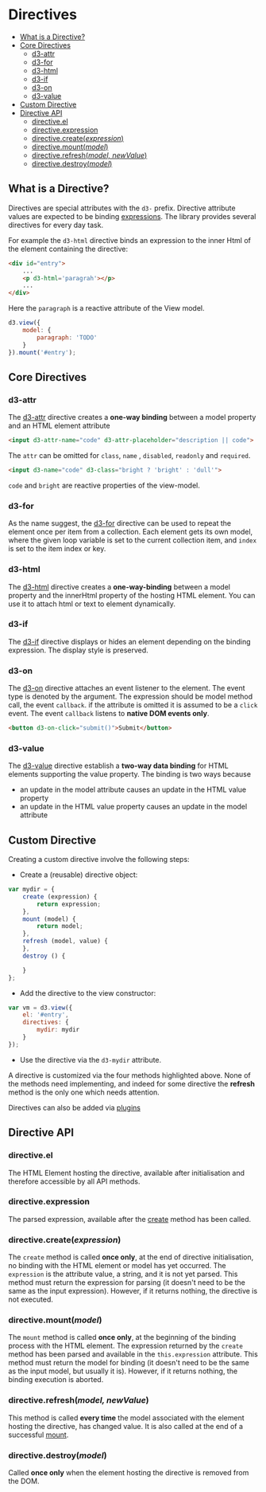 # Directives


<!-- START doctoc generated TOC please keep comment here to allow auto update -->
<!-- DON'T EDIT THIS SECTION, INSTEAD RE-RUN doctoc TO UPDATE -->


- [What is a Directive?](#what-is-a-directive)
- [Core Directives](#core-directives)
  - [d3-attr](#d3-attr)
  - [d3-for](#d3-for)
  - [d3-html](#d3-html)
  - [d3-if](#d3-if)
  - [d3-on](#d3-on)
  - [d3-value](#d3-value)
- [Custom Directive](#custom-directive)
- [Directive API](#directive-api)
  - [directive.el](#directiveel)
  - [directive.expression](#directiveexpression)
  - [directive.create(<i>expression</i>)](#directivecreateiexpressioni)
  - [directive.mount(<i>model</i>)](#directivemountimodeli)
  - [directive.refresh(<i>model, newValue</i>)](#directiverefreshimodel-newvaluei)
  - [directive.destroy(<i>model</i>)](#directivedestroyimodeli)

<!-- END doctoc generated TOC please keep comment here to allow auto update -->

## What is a Directive?

Directives are special attributes with the ``d3-`` prefix.
Directive attribute values are expected to be binding [expressions](#expressions).
The library provides several directives for every day task.

For example the ``d3-html`` directive binds an expression to the inner
Html of the element containing the directive:
```html
<div id="entry">
    ...
    <p d3-html='paragrah'></p>
    ...
</div>
```
Here the ``paragraph`` is a reactive attribute of the View model.
```javascript
d3.view({
    model: {
        paragraph: 'TODO'
    }
}).mount('#entry');
```

## Core Directives

### d3-attr

The [d3-attr][] directive creates a **one-way binding** between a model
property and an HTML element attribute
```html
<input d3-attr-name="code" d3-attr-placeholder="description || code">
```
The ``attr`` can be omitted for ``class``, ``name`` , ``disabled``,
``readonly`` and ``required``.
```html
<input d3-name="code" d3-class="bright ? 'bright' : 'dull'">
```
``code`` and ``bright`` are reactive properties of the view-model.

### d3-for

As the name suggest, the [d3-for][] directive can be used to repeat the
element once per item from a collection. Each element gets its own model,
where the given loop variable is set to the current collection item,
and ``index`` is set to the item index or key.


### d3-html

The [d3-html][] directive creates a **one-way-binding** between a model property
and the innerHtml property of the hosting HTML element.
You can use it to attach html or text to element dynamically.

### d3-if

The [d3-if][] directive displays or hides an element depending on the binding expression.
The display style is preserved.

### d3-on

The [d3-on][] directive attaches an event listener to the element. The event type is denoted by the argument.
The expression should be model method call, the event ``callback``. if the attribute is omitted
it is assumed to be a ``click`` event.
The event ``callback`` listens to **native DOM events only**.
```html
<button d3-on-click="submit()">Submit</button>
```

### d3-value

The [d3-value][] directive establish a **two-way data binding** for HTML
elements supporting the value property.
The binding is two ways because

* an update in the model attribute causes an update in the HTML value property
* an update in the HTML value property causes an update in the model attribute

## Custom Directive

Creating a custom directive involve the following steps:

* Create a (reusable) directive object:
```javascript
var mydir = {
    create (expression) {
        return expression;
    },
    mount (model) {
        return model;
    },
    refresh (model, value) {
    },
    destroy () {

    }
};
```
* Add the directive to the view constructor:
```javascript
var vm = d3.view({
    el: '#entry',
    directives: {
        mydir: mydir
    }
});
```
* Use the directive via the ``d3-mydir`` attribute.

A directive is customized via the four methods highlighted above.
None of the methods need implementing, and indeed for some directive
the **refresh** method is the only one which needs attention.

Directives can also be added via [plugins][]

## Directive API

### directive.el

The HTML Element hosting the directive, available after initialisation and therefore accessible by all
API methods.

### directive.expression

The parsed expression, available after the [create](#directivecreateexpression)
method has been called.

### directive.create(<i>expression</i>)

The ``create`` method is called **once only**, at the end of directive initialisation, no binding with the HTML element or model has yet occurred.
The ``expression`` is the attribute value, a string, and it is not yet parsed.
This method must return the expression for parsing (it doesn't need to be the same as the input expression).
However, if it returns nothing, the directive is not executed.

### directive.mount(<i>model</i>)

The ``mount`` method is called **once only**, at the beginning of the binding process with the HTML element.
The expression returned by the ``create`` method
has been parsed and available in the ``this.expression`` attribute.
This method must return the model for binding (it doesn't need to be the same as the input model, but usually it is).
However, if it returns nothing, the binding execution is aborted.

### directive.refresh(<i>model, newValue</i>)

This method is called **every time** the model associated with the element hosting the directive, has changed value. It is also called at the end of a successful [mount](#directivemountmodel).

### directive.destroy(<i>model</i>)

Called **once only** when the element hosting the directive is removed from the DOM.


[d3-attr]: https://github.com/quantmind/d3-view/blob/master/src/directives/attr.js
[d3-for]: https://github.com/quantmind/d3-view/blob/master/src/directives/for.js
[d3-html]: https://github.com/quantmind/d3-view/blob/master/src/directives/html.js
[d3-if]: https://github.com/quantmind/d3-view/blob/master/src/directives/if.js
[d3-on]: https://github.com/quantmind/d3-view/blob/master/src/directives/on.js
[d3-value]: https://github.com/quantmind/d3-view/blob/master/src/directives/value.js
[plugins]: ./plugins.md
